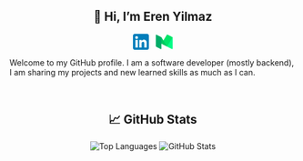 
<h2 align="center">👋 Hi, I’m Eren Yilmaz</h2>

<p align="center">
  <a href="https://www.linkedin.com/in/erenyilmaz0/" target="_blank"><img align="center" src="linkedinicon.svg" alt="Linkedin" width="28px" /></a>
  &nbsp;&nbsp;<a href="https://erenyilmaz0.medium.com/" target="_blank"><img align="center" src="mediumicon.svg" alt="Medium" width="30px" /></a>
</p>

Welcome to my GitHub profile. I am a software developer (mostly backend), I am sharing my projects and new learned skills as much as I can. 
<div style="width:100%"><br /></div>


<h2 align="center">📈 GitHub Stats</h2>
<p align="center">
  <img height="160px" alt="Top Languages" src="https://github-readme-stats.vercel.app/api/top-langs/?username=eryilmaz0&layout=compact&hide=css,scss&langs_count=6&theme=nord" />
  <img height="160px" alt="GitHub Stats" src="https://github-readme-stats.vercel.app/api?username=eryilmaz0&hide=issue&show_icons=true&theme=nord" />
</p>

